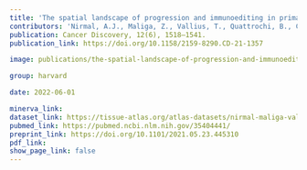 ```yaml
---
title: 'The spatial landscape of progression and immunoediting in primary melanoma at single cell resolution.'
contributors: 'Nirmal, A.J., Maliga, Z., Vallius, T., Quattrochi, B., Chen, A.C., Jacobson, C.A., Pelletier, R.J., ... Lian, C.G., Murphy, G.F., Santagata, S., Sorger, P.K. (2022)'
publication: Cancer Discovery, 12(6), 1518–1541.
publication_link: https://doi.org/10.1158/2159-8290.CD-21-1357

image: publications/the-spatial-landscape-of-progression-and-immunoediting-in-primary-melanoma-at-single-cell-resolution.png

group: harvard

date: 2022-06-01

minerva_link:
dataset_link: https://tissue-atlas.org/atlas-datasets/nirmal-maliga-vallius-2021/
pubmed_link: https://pubmed.ncbi.nlm.nih.gov/35404441/
preprint_link: https://doi.org/10.1101/2021.05.23.445310
pdf_link:
show_page_link: false
---
```

